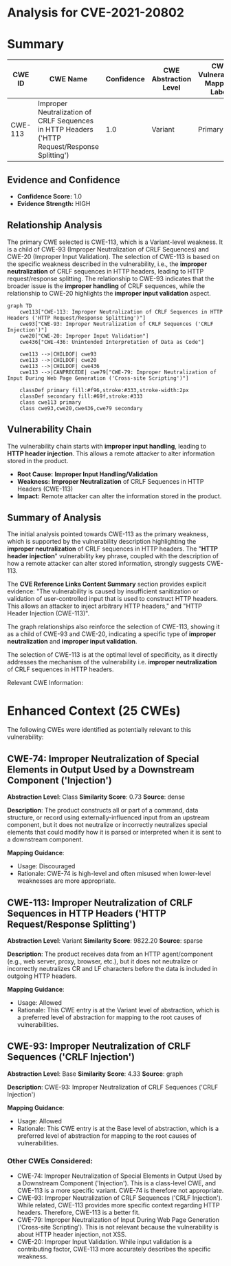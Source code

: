 # Analysis for CVE-2021-20802

# Summary
| CWE ID | CWE Name | Confidence | CWE Abstraction Level | CWE Vulnerability Mapping Label | CWE-Vulnerability Mapping Notes |
|---|---|---|---|---|---|
| CWE-113 | Improper Neutralization of CRLF Sequences in HTTP Headers ('HTTP Request/Response Splitting') | 1.0 | Variant | Primary | Allowed |

## Evidence and Confidence

*   **Confidence Score:** 1.0
*   **Evidence Strength:** HIGH

## Relationship Analysis
The primary CWE selected is CWE-113, which is a Variant-level weakness. It is a child of CWE-93 (Improper Neutralization of CRLF Sequences) and CWE-20 (Improper Input Validation). The selection of CWE-113 is based on the specific weakness described in the vulnerability, i.e., the **improper neutralization** of CRLF sequences in HTTP headers, leading to HTTP request/response splitting. The relationship to CWE-93 indicates that the broader issue is the **improper handling** of CRLF sequences, while the relationship to CWE-20 highlights the **improper input validation** aspect.

```mermaid
graph TD
    cwe113["CWE-113: Improper Neutralization of CRLF Sequences in HTTP Headers ('HTTP Request/Response Splitting')"]
    cwe93["CWE-93: Improper Neutralization of CRLF Sequences ('CRLF Injection')"]
    cwe20["CWE-20: Improper Input Validation"]
    cwe436["CWE-436: Unintended Interpretation of Data as Code"]
    
    cwe113 -->|CHILDOF| cwe93
    cwe113 -->|CHILDOF| cwe20
    cwe113 -->|CHILDOF| cwe436
    cwe113 -->|CANPRECEDE| cwe79["CWE-79: Improper Neutralization of Input During Web Page Generation ('Cross-site Scripting')"]

    classDef primary fill:#f96,stroke:#333,stroke-width:2px
    classDef secondary fill:#69f,stroke:#333
    class cwe113 primary
    class cwe93,cwe20,cwe436,cwe79 secondary
```

## Vulnerability Chain
The vulnerability chain starts with **improper input handling**, leading to **HTTP header injection**. This allows a remote attacker to alter information stored in the product.
  - **Root Cause:** **Improper Input Handling/Validation**
  - **Weakness:** **Improper Neutralization** of CRLF Sequences in HTTP Headers (CWE-113)
  - **Impact:** Remote attacker can alter the information stored in the product.

## Summary of Analysis
The initial analysis pointed towards CWE-113 as the primary weakness, which is supported by the vulnerability description highlighting the **improper neutralization** of CRLF sequences in HTTP headers. The "**HTTP header injection**" vulnerability key phrase, coupled with the description of how a remote attacker can alter stored information, strongly suggests CWE-113.

The **CVE Reference Links Content Summary** section provides explicit evidence: "The vulnerability is caused by insufficient sanitization or validation of user-controlled input that is used to construct HTTP headers. This allows an attacker to inject arbitrary HTTP headers," and "HTTP Header Injection (CWE-113)".

The graph relationships also reinforce the selection of CWE-113, showing it as a child of CWE-93 and CWE-20, indicating a specific type of **improper neutralization** and **improper input validation**.

The selection of CWE-113 is at the optimal level of specificity, as it directly addresses the mechanism of the vulnerability i.e. **improper neutralization** of CRLF sequences in HTTP headers.

Relevant CWE Information:

# Enhanced Context (25 CWEs)
The following CWEs were identified as potentially relevant to this vulnerability:

## CWE-74: Improper Neutralization of Special Elements in Output Used by a Downstream Component ('Injection')
**Abstraction Level**: Class
**Similarity Score**: 0.73
**Source**: dense

**Description**:
The product constructs all or part of a command, data structure, or record using externally-influenced input from an upstream component, but it does not neutralize or incorrectly neutralizes special elements that could modify how it is parsed or interpreted when it is sent to a downstream component.

**Mapping Guidance**:
- Usage: Discouraged
- Rationale: CWE-74 is high-level and often misused when lower-level weaknesses are more appropriate.

## CWE-113: Improper Neutralization of CRLF Sequences in HTTP Headers ('HTTP Request/Response Splitting')
**Abstraction Level**: Variant
**Similarity Score**: 9822.20
**Source**: sparse

**Description**:
The product receives data from an HTTP agent/component (e.g., web server, proxy, browser, etc.), but it does not neutralize or incorrectly neutralizes CR and LF characters before the data is included in outgoing HTTP headers.

**Mapping Guidance**:
- Usage: Allowed
- Rationale: This CWE entry is at the Variant level of abstraction, which is a preferred level of abstraction for mapping to the root causes of vulnerabilities.

## CWE-93: Improper Neutralization of CRLF Sequences ('CRLF Injection')
**Abstraction Level**: Base
**Similarity Score**: 4.33
**Source**: graph

**Description**:
CWE-93: Improper Neutralization of CRLF Sequences ('CRLF Injection')

**Mapping Guidance**:
- Usage: Allowed
- Rationale: This CWE entry is at the Base level of abstraction, which is a preferred level of abstraction for mapping to the root causes of vulnerabilities.

### Other CWEs Considered:
- CWE-74: Improper Neutralization of Special Elements in Output Used by a Downstream Component ('Injection'). This is a class-level CWE, and CWE-113 is a more specific variant. CWE-74 is therefore not appropriate.
- CWE-93: Improper Neutralization of CRLF Sequences ('CRLF Injection'). While related, CWE-113 provides more specific context regarding HTTP headers. Therefore, CWE-113 is a better fit.
- CWE-79: Improper Neutralization of Input During Web Page Generation ('Cross-site Scripting'). This is not relevant because the vulnerability is about HTTP header injection, not XSS.
- CWE-20: Improper Input Validation. While input validation is a contributing factor, CWE-113 more accurately describes the specific weakness.
